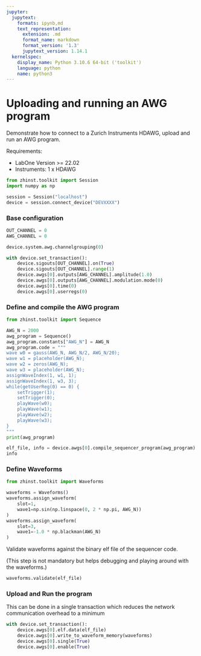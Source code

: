 ```yaml
---
jupyter:
  jupytext:
    formats: ipynb,md
    text_representation:
      extension: .md
      format_name: markdown
      format_version: '1.3'
      jupytext_version: 1.14.1
  kernelspec:
    display_name: Python 3.10.6 64-bit ('toolkit')
    language: python
    name: python3
---
```


# Uploading and running an AWG program

Demonstrate how to connect to a Zurich Instruments HDAWG, upload and run an AWG program.

Requirements:

* LabOne Version >= 22.02
* Instruments:
    1 x HDAWG

```python
from zhinst.toolkit import Session
import numpy as np

session = Session("localhost")
device = session.connect_device("DEVXXXX")
```

### Base configuration

```python
OUT_CHANNEL = 0 
AWG_CHANNEL = 0

device.system.awg.channelgrouping(0)

with device.set_transaction():
    device.sigouts[OUT_CHANNEL].on(True)
    device.sigouts[OUT_CHANNEL].range(1)
    device.awgs[0].outputs[AWG_CHANNEL].amplitude(1.0)
    device.awgs[0].outputs[AWG_CHANNEL].modulation.mode(0)
    device.awgs[0].time(0)
    device.awgs[0].userregs(0)
```

### Define and compile the AWG program

```python
from zhinst.toolkit import Sequence

AWG_N = 2000
awg_program = Sequence()
awg_program.constants["AWG_N"] = AWG_N
awg_program.code = """
wave w0 = gauss(AWG_N, AWG_N/2, AWG_N/20);
wave w1 = placeholder(AWG_N);
wave w2 = zeros(AWG_N);
wave w3 = placeholder(AWG_N);
assignWaveIndex(1, w1, 1);
assignWaveIndex(1, w3, 3);
while(getUserReg(0) == 0) {
    setTrigger(1);
    setTrigger(0);
    playWave(w0);
    playWave(w1);
    playWave(w2);
    playWave(w3);
}
"""
print(awg_program)
```

```python
elf_file, info = device.awgs[0].compile_sequencer_program(awg_program)
info
```

### Define Waveforms 

```python
from zhinst.toolkit import Waveforms

waveforms = Waveforms()
waveforms.assign_waveform(
    slot=1,
    wave1=np.sin(np.linspace(0, 2 * np.pi, AWG_N))
)
waveforms.assign_waveform(
    slot=3,
    wave1=-1.0 * np.blackman(AWG_N)
)
```

Validate waveforms against the binary elf file of the sequencer code.

(This step is not mandatory but helps debugging and playing around with the waveforms.)

```python
waveforms.validate(elf_file)
```

### Upload and Run the program

This can be done in a single transaction which reduces the network communication overhead to a minimum

```python
with device.set_transaction():
    device.awgs[0].elf.data(elf_file)
    device.awgs[0].write_to_waveform_memory(waveforms)
    device.awgs[0].single(True)
    device.awgs[0].enable(True)
```
